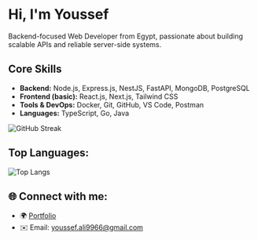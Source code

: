 # Hi, I'm Youssef

Backend-focused Web Developer from Egypt, passionate about building scalable APIs and reliable server-side systems.

## Core Skills
- **Backend:** Node.js, Express.js, NestJS, FastAPI, MongoDB, PostgreSQL  
- **Frontend (basic):** React.js, Next.js, Tailwind CSS  
- **Tools & DevOps:** Docker, Git, GitHub, VS Code, Postman  
- **Languages:** TypeScript, Go, Java  


![GitHub Streak](https://github-readme-streak-stats.herokuapp.com/?user=Youssef-joe&theme=tokyonight&hide_border=false)


## Top Languages: 
![Top Langs](https://github-readme-stats.vercel.app/api/top-langs/?username=Youssef-joe&layout=compact)


## 🌐 Connect with me:
- 🌍 [Portfolio](https://youssefali.vercel.app/)
- ✉️ Email: youssef.ali9966@gmail.com

